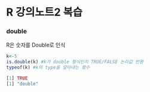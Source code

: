 # R 강의노트2 복습
### double ###
R은 숫자를 Double로 인식
```R
k<-5
is.double(k) #k가 double 형식인지 TRUE/FALSE 논리값 반환
typeof(k) #k의 type을 알아내는 함수
```
```R
[1] TRUE
[1] "double"
```
